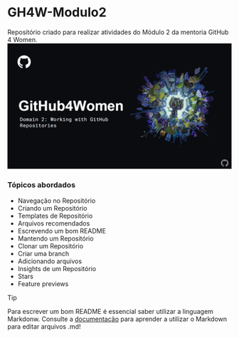 # GH4W-Modulo2
Repositório criado para realizar atividades do Módulo 2 da mentoria GitHub 4 Women.
![GH4W Modulo2](https://github.com/leticiabedoni/GH4W-Modulo2/blob/main/Captura%20de%20tela%202024-05-30%20183825.png)
### Tópicos abordados
- Navegação no Repositório
- Criando um Repositório
- Templates de Repositório
- Arquivos recomendados
- Escrevendo um bom README 
- Mantendo um Repositório
- Clonar um Repositório
- Criar uma branch
- Adicionando arquivos
- Insights de um Repositório
- Stars
- Feature previews
> [!TIP]
> Para escrever um bom README é essencial saber utilizar a linguagem Markdonw.
> Consulte a [documentação](https://docs.github.com/pt/get-started/writing-on-github/getting-started-with-writing-and-formatting-on-github/basic-writing-and-formatting-syntax) para aprender a utilizar o Markdown para editar arquivos .md! 
